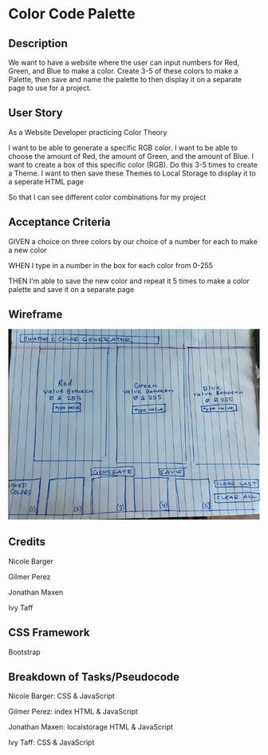 # Color Code Palette

## Description

We want to have a website where the user can input numbers for Red, Green, and Blue to make a color. Create 3-5 of these colors to make a Palette, then save and name the palette to then display it on a separate page to use for a project.

## User Story

As a Website Developer practicing Color Theory

I want to be able to generate a specific RGB color. I want to be able to choose the amount of Red, the amount of Green, and the amount of Blue. I want to create a box of this specific color (RGB). Do this 3-5 times to create a Theme. I want to then save these Themes to Local Storage to display it to a seperate HTML page

So that I can see different color combinations for my project

## Acceptance Criteria

GIVEN a choice on three colors by our choice of a number for each  to make a new color

WHEN I type in a number in the box for each color from 0-255

THEN I’m able to save the new color and repeat it 5 times to make a color palette and save it on a separate page

## Wireframe

![Wireframe](./Images/wireframe.jpg)

## Credits

Nicole Barger

Gilmer Perez

Jonathan Maxen

Ivy Taff

## CSS Framework

Bootstrap

## Breakdown of Tasks/Pseudocode

Nicole Barger: CSS & JavaScript

Gilmer Perez: index HTML & JavaScript

Jonathan Maxen: localstorage HTML & JavaScript

Ivy Taff: CSS & JavaScript